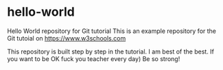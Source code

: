 # hello-world
Hello World repository for Git tutorial
This is an example repository for the Git tutoial on https://www.w3schools.com

This repository is built step by step in the tutorial.
I am best of the best.
If you want to be OK fuck you teacher every day)
Be so strong!
